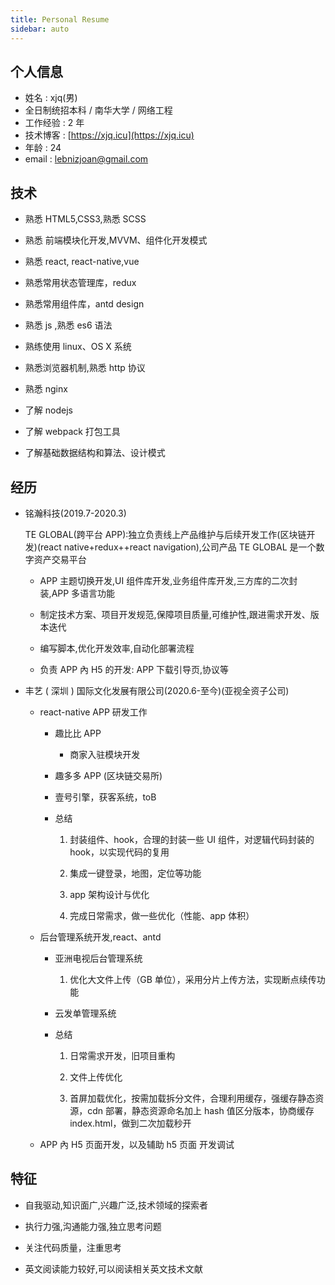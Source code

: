 ```yaml
---
title: Personal Resume
sidebar: auto
---
```


## 个人信息

- 姓名 : xjq(男)
- 全日制统招本科 / 南华大学 / 网络工程
- 工作经验 : 2 年
- 技术博客 : [https://xjq.icu](https://xjq.icu)
- 年龄 : 24
- email : lebnizjoan@gmail.com

## 技术

- 熟悉 HTML5,CSS3,熟悉 SCSS

- 熟悉 前端模块化开发,MVVM、组件化开发模式

- 熟悉 react, react-native,vue

- 熟悉常用状态管理库，redux

- 熟悉常用组件库，antd design

- 熟悉 js ,熟悉 es6 语法

- 熟练使用 linux、OS X 系统

- 熟悉浏览器机制,熟悉 http 协议

- 熟悉 nginx

- 了解 nodejs

- 了解 webpack 打包工具

- 了解基础数据结构和算法、设计模式

## 经历

- 铭瀚科技(2019.7-2020.3)

  TE GLOBAL(跨平台 APP):独立负责线上产品维护与后续开发工作(区块链开发)(react native+redux++react navigation),公司产品 TE GLOBAL 是一个数字资产交易平台

  - APP 主题切换开发,UI 组件库开发,业务组件库开发,三方库的二次封装,APP 多语言功能

  - 制定技术方案、项目开发规范,保障项目质量,可维护性,跟进需求开发、版本迭代

  - 编写脚本,优化开发效率,自动化部署流程

  - 负责 APP 內 H5 的开发: APP 下载引导页,协议等

- 丰艺 ( 深圳 ) 国际文化发展有限公司(2020.6-至今)(亚视全资子公司)

  - react-native APP 研发工作

    - 趣比比 APP

      - 商家入驻模块开发

    - 趣多多 APP (区块链交易所)

    - 壹号引擎，获客系统，toB

    - 总结

      1. 封装组件、hook，合理的封装一些 UI 组件，对逻辑代码封装的 hook，以实现代码的复用

      2. 集成一键登录，地图，定位等功能

      3. app 架构设计与优化

      4. 完成日常需求，做一些优化（性能、app 体积）

  - 后台管理系统开发,react、antd

    - 亚洲电视后台管理系统

      1. 优化大文件上传（GB 单位），采用分片上传方法，实现断点续传功能

    - 云发单管理系统

    - 总结

      1. 日常需求开发，旧项目重构

      2. 文件上传优化

      3. 首屏加载优化，按需加载拆分文件，合理利用缓存，强缓存静态资源，cdn 部署，静态资源命名加上 hash 值区分版本，协商缓存 index.html，做到二次加载秒开

  - APP 內 H5 页面开发，以及辅助 h5 页面 开发调试

## 特征

- 自我驱动,知识面广,兴趣广泛,技术领域的探索者

- 执行力强,沟通能力强,独立思考问题

- 关注代码质量，注重思考

- 英文阅读能力较好,可以阅读相关英文技术文献
